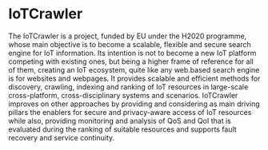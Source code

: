 # IoTCrawler

The IoTCrawler is a project, funded by EU under the H2020 programme, whose main objective is to become a scalable, flexible and secure search engine for IoT information. Its intention is not to become a new IoT platform competing with existing ones, but being a higher frame of reference for all of them, creating an IoT ecosystem, quite like any web.based search engine is for websites and webpages. It provides scalable and efficient methods for discovery, crawling, indexing and ranking of IoT resources in large-scale cross-platform, cross-disciplinary systems and scenarios. IoTCrawler improves on other approaches by providing and considering as main driving pillars the enablers for secure and privacy-aware access of IoT resources while also, providing monitoring and analysis of QoS and QoI that is evaluated during the ranking of suitable resources and supports fault recovery and service continuity.
